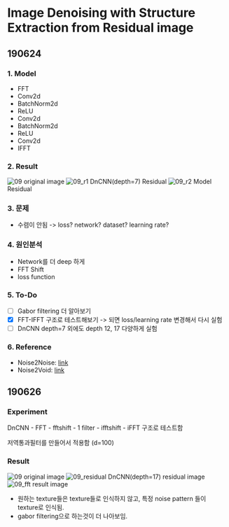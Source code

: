 # Image Denoising with Structure Extraction from Residual image

## 190624

### 1. Model
- FFT
- Conv2d
- BatchNorm2d
- ReLU
- Conv2d
- BatchNorm2d
- ReLU
- Conv2d
- IFFT

### 2. Result
![09](https://i.imgur.com/FxkFsIw.png) original image
![09_r1](https://i.imgur.com/SuHQVKj.png) DnCNN(depth=7) Residual
![09_r2](https://i.imgur.com/nuSUDln.png) Model Residual

### 3. 문제
- 수렴이 안됨 -> loss? network? dataset? learning rate?

### 4. 원인분석
- Network를 더 deep 하게
- FFT Shift
- loss function

### 5. To-Do
- [ ] Gabor filtering 더 알아보기
- [x] FFT-IFFT 구조로 테스트해보기 -> 되면 loss/learning rate 변경해서 다시 실험
- [ ] DnCNN depth=7 외에도 depth 12, 17 다양하게 실험

### 6. Reference

- Noise2Noise: [link](https://arxiv.org/pdf/1803.04189.pdf)
- Noise2Void: [link](http://openaccess.thecvf.com/content_CVPR_2019/papers/Krull_Noise2Void_-_Learning_Denoising_From_Single_Noisy_Images_CVPR_2019_paper.pdf)

## 190626

### Experiment
DnCNN - FFT - fftshift - 1 filter - ifftshift - iFFT 구조로 테스트함

저역통과필터를 만들어서 적용함 (d=100)

### Result
![09](https://i.imgur.com/FxkFsIw.png) original image
![09_residual](https://i.imgur.com/alkC8Pg.png) DnCNN(depth=17) residual image
![09_fft](https://i.imgur.com/mpm8YpR.png) result image

- 원하는 texture들은 texture들로 인식하지 않고, 특정 noise pattern 들이 texture로 인식됨.
- gabor filtering으로 하는것이 더 나아보임.
